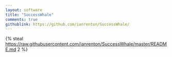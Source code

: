 ```yaml
---
layout: software
title: "SuccessWhale"
comments: true
githublink: https://github.com/ianrenton/SuccessWhale/
---
```


{% steal https://raw.githubusercontent.com/ianrenton/SuccessWhale/master/README.md 2 %}
